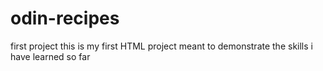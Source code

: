 # odin-recipes
first project
this is my first HTML project meant to demonstrate the skills i have learned so far

